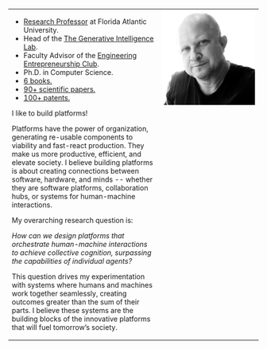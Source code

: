 


<table width="100%">
<tr>
<td width="60%">
<p>
<ul>
<li><a href="https://www.fau.edu/engineering/directory/faculty/koch/">Research Professor</a> at Florida Atlantic University.</li>
<li>Head of the <a href="http://www.generativeintelligencelab.ai">The Generative Intelligence Lab</a>.</li>
<li>Faculty Advisor of the  <a href="http://www.faueec.org">Engineering Entrepreneurship Club</a>.</li>
<li>Ph.D. in Computer Science.</li>
<li><a href="./publications.md#books">6 books.</a></li>
<li><a href="./publications.md#papers">90+ scientific papers.</a></li>
<li><a href="./publications.md#patents">100+ patents.</a></li>
</ul>
</p>
<p>
I like to build platforms! 
</p>
<p>
Platforms have the power of organization, generating re-usable components to viability and fast-react production. They make us more productive, efficient, and elevate society.  I believe building platforms is about creating connections between software, hardware, and minds -- whether they are software platforms, collaboration hubs, or systems for human-machine interactions. 
</p>
<p>
My overarching research question is: 
</p>
<p>
<i>How can we design platforms that orchestrate human-machine interactions to achieve collective cognition, surpassing the capabilities of individual agents?</i>
</p>
<p>
This question drives my experimentation with systems where humans and machines work together seamlessly, creating outcomes greater than the sum of their parts. I believe these systems are the building blocks of the innovative platforms that will fuel tomorrow’s society.
</p>
</td>
<td width="40%" valign="top">
<img src="./images/fkoch-headshot.png" width="300">
</td>
</tr>
</table>

